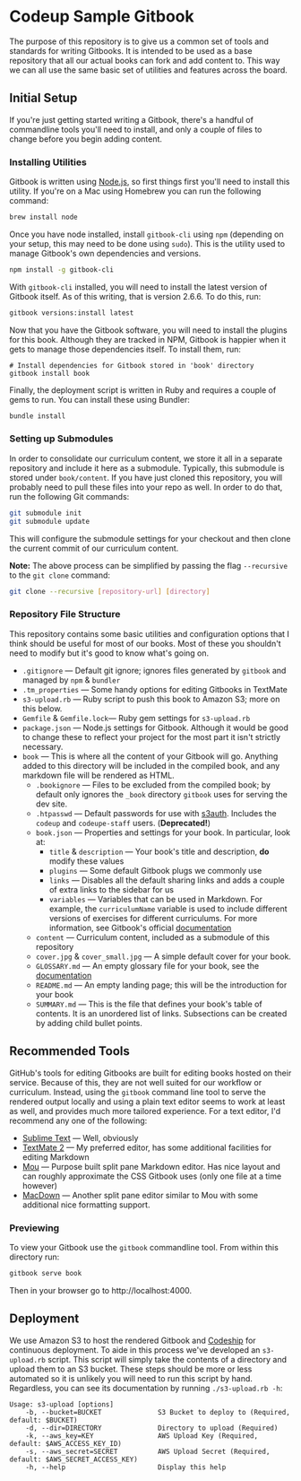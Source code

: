 # Codeup Sample Gitbook

The purpose of this repository is to give us a common set of tools and standards for writing Gitbooks. It is intended to be used as a base repository that all our actual books can fork and add content to. This way we can all use the same basic set of utilities and features across the board.

## Initial Setup

If you're just getting started writing a Gitbook, there's a handful of commandline tools you'll need to install, and only a couple of files to change before you begin adding content.

### Installing Utilities

Gitbook is written using [Node.js](http://nodejs.org), so first things first you'll need to install this utility. If you're on a Mac using Homebrew you can run the following command:

~~~bash
brew install node
~~~

Once you have node installed, install `gitbook-cli` using `npm` (depending on your setup, this may need to be done using `sudo`). This is the utility used to manage Gitbook's own dependencies and versions.

```bash
npm install -g gitbook-cli
```

With `gitbook-cli` installed, you will need to install the latest version of Gitbook itself. As of this writing, that is version 2.6.6. To do this, run:

```bash
gitbook versions:install latest
```

Now that you have the Gitbook software, you will need to install the plugins for this book. Although they are tracked in NPM, Gitbook is happier when it gets to manage those dependencies itself. To install them, run:

```
# Install dependencies for Gitbook stored in 'book' directory
gitbook install book
```

Finally, the deployment script is written in Ruby and requires a couple of gems to run. You can install these using Bundler:

~~~bash
bundle install
~~~

### Setting up Submodules

In order to consolidate our curriculum content, we store it all in a separate repository and include it here as a submodule. Typically, this submodule is stored under `book/content`. If you have just cloned this repository, you will probably need to pull these files into your repo as well. In order to do that, run the following Git commands:

```bash
git submodule init
git submodule update
```

This will configure the submodule settings for your checkout and then clone the current commit of our curriculum content.

**Note:** The above process can be simplified by passing the flag `--recursive` to the `git clone` command:

```bash
git clone --recursive [repository-url] [directory]
```

### Repository File Structure

This repository contains some basic utilities and configuration options that I think should be useful for most of our books. Most of these you shouldn't need to modify but it's good to know what's going on.

- `.gitignore` &mdash; Default git ignore; ignores files generated by `gitbook` and managed by `npm` & `bundler`
- `.tm_properties` &mdash; Some handy options for editing Gitbooks in TextMate
- `s3-upload.rb` &mdash; Ruby script to push this book to Amazon S3; more on this below.
- `Gemfile` & `Gemfile.lock`&mdash; Ruby gem settings for `s3-upload.rb`
- `package.json` &mdash; Node.js settings for Gitbook. Although it would be good to change these to reflect your project for the most part it isn't strictly necessary.
- `book` &mdash; This is where all the content of your Gitbook will go. Anything added to this directory will be included in the compiled book, and any markdown file will be rendered as HTML.
    - `.bookignore` &mdash; Files to be excluded from the compiled book; by default only ignores the `_book` directory `gitbook` uses for serving the dev site.
    - `.htpasswd` &mdash; Default passwords for use with [s3auth](http://www.s3auth.com). Includes the `codeup` and `codeupe-staff` users. (**Deprecated!**)
    - `book.json` &mdash; Properties and settings for your book. In particular, look at:
        - `title` & `description` &mdash; Your book's title and description, **do** modify these values
        - `plugins` &mdash; Some default Gitbook plugs we commonly use
        - `links` &mdash; Disables all the default sharing links and adds a couple of extra links to the sidebar for us
        - `variables` &mdash; Variables that can be used in Markdown. For example, the `curriculumName` variable is used to include different versions of exercises for different curriculums. For more information, see Gitbook's official [documentation](https://help.gitbook.com/format/templating.html#variables)
    - `content` &mdash; Curriculum content, included as a submodule of this repository
    - `cover.jpg` & `cover_small.jpg` &mdash; A simple default cover for your book.
    - `GLOSSARY.md` &mdash; An empty glossary file for your book, see the [documentation](https://help.gitbook.com/format/glossary.html)
    - `README.md` &mdash; An empty landing page; this will be the introduction for your book
    - `SUMMARY.md` &mdash; This is the file that defines your book's table of contents. It is an unordered list of links. Subsections can be created by adding child bullet points.

## Recommended Tools

GitHub's tools for editing Gitbooks are built for editing books hosted on their service. Because of this, they are not well suited for our workflow or curriculum. Instead, using the `gitbook` command line tool to serve the rendered output locally and using a plain text editor seems to work at least as well, and provides much more tailored experience. For a text editor, I'd recommend any one of the following:

- [Sublime Text](https://www.sublimetext.com) &mdash; Well, obviously
- [TextMate 2](http://macromates.com/download) &mdash; My preferred editor, has some additional facilities for editing Markdown
- [Mou](http://25.io/mou/) &mdash; Purpose built split pane Markdown editor. Has nice layout and can roughly approximate the CSS Gitbook uses (only one file at a time however)
- [MacDown](http://macdown.uranusjr.com) &mdash; Another split pane editor similar to Mou with some additional nice formatting support.

### Previewing

To view your Gitbook use the `gitbook` commandline tool. From within this directory run:

```bash
gitbook serve book
```

Then in your browser go to http://localhost:4000.

## Deployment

We use Amazon S3 to host the rendered Gitbook and [Codeship](https://codeship.com/) for continuous deployment. To aide in this process we've developed an `s3-upload.rb` script. This script will simply take the contents of a directory and upload them to an S3 bucket. These steps should be more or less automated so it is unlikely you will need to run this script by hand. Regardless, you can see its documentation by running `./s3-upload.rb -h`:

    Usage: s3-upload [options]
        -b, --bucket=BUCKET              S3 Bucket to deploy to (Required, default: $BUCKET)
        -d, --dir=DIRECTORY              Directory to upload (Required)
        -k, --aws_key=KEY                AWS Upload Key (Required, default: $AWS_ACCESS_KEY_ID)
        -s, --aws_secret=SECRET          AWS Upload Secret (Required, default: $AWS_SECRET_ACCESS_KEY)
        -h, --help                       Display this help

